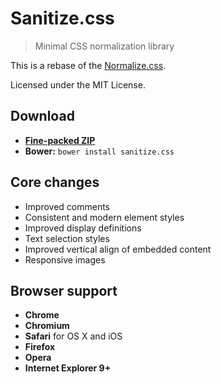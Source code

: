 # Sanitize.css

> Minimal CSS normalization library

This is a rebase of the
[Normalize.css](https://github.com/necolas/normalize.css).

Licensed under the MIT License.

## Download

* [**Fine-packed ZIP**](https://github.com/ZDroid/sanitize.css/archive/master.zip)
* **Bower:** `bower install sanitize.css`

## Core changes

* Improved comments
* Consistent and modern element styles
* Improved display definitions
* Text selection styles
* Improved vertical align of embedded content
* Responsive images

## Browser support

* **Chrome**
* **Chromium**
* **Safari** for OS X and iOS
* **Firefox**
* **Opera**
* **Internet Explorer 9+**